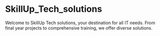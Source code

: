 # SkillUp_Tech_solutions
Welcome to SkillUp Tech solutions, your destination for all IT needs. From final year projects to comprehensive training, we offer diverse solutions.

